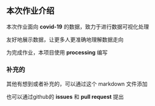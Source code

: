 ## 本次作业介绍

本次作业面向 **covid-19** 的数据，致力于进行数据可视化处理

友好地展示数据，让更多人更准确地理解数据走向

为完成作业，本项目使用 **processing** 编写

### 补充的

其他有想到或者补充的，可以通过这个 markdown 文件添加

也可以通过github的 **issues** 和 **pull request** 提出

